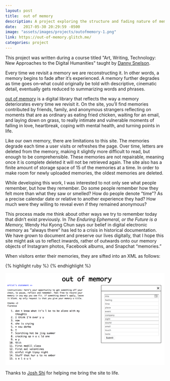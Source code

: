 ```yaml
---
layout: post
title:  out of memory
description: A project exploring the structure and fading nature of memory, captured in a micro-site and as XML poetry
date:   2017-05-30 20:29:59 -0500
image: "assets/images/projects/outofmemory-1.png"
link: https://out-of-memory.glitch.me/
categories: project
---
```

This project was written during a course titled "Art, Writing, Technology: New Approaches to the Digital Humanities" taught by [Danny Snelson].

Every time we revisit a memory we are reconstructing it. In other words, a memory begins to fade after it’s experienced. A memory further degrades as time goes on–what could originally be told with descriptive, cinematic detail, eventually gets reduced to summarizing words and phrases.

[out of memory] is a digital library that reflects the way a memory deteriorates every time we revisit it. On the site, you’ll find memories contributed by friends, family, and anonymous strangers reflecting on moments that are as ordinary as eating fried chicken, waiting for an email, and laying down on grass, to really intimate and vulnerable moments of falling in love, heartbreak, coping with mental health, and turning points in life.

Like our own memory, there are limitations to this site. The memories degrade each time a user visits or refreshes the page. Over time, letters are deleted from the memory, making it slightly more difficult to read, but enough to be comprehensible. These memories are not repairable, meaning once it is complete deleted it will not be retrieved again. The site also has a finite amount of storage space of 15 of the memories at a time. In order to make room for newly uploaded memories, the oldest memories are deleted.

While developing this work, I was interested to not only see what people remember, but how they remember. Do some people remember how they felt more than what they saw or smelled? How do people denote “time”? As a precise calendar date or relative to another experience they had? How much were they willing to reveal even if they remained anonymous?

This process made me think about other ways we try to remember today that didn’t exist previously. In *The Enduring Ephemeral, or the Future is a Memory,* Wendy Hui Kyong Chun says our belief in digital electronic memory as “always there” has led to a crisis in historical documentation. We have grown to document and preserve our lives digitally, that I hope this site might ask us to reflect inwards, rather of outwards onto our memory objects of Instagram photos, Facebook albums, and Snapchat “memories.”

When visitors enter their memories, they are sifted into an XML as follows:

{% highlight ruby %}
  <memory>
    <title></title>
    <feeling></feeling>
    <time></time>
    <place></place>
    <event></event>
    <company></company>
    <sense>
      <sight></sight>
      <sound></sound>
      <smell></smell>
      <touch></touch>
      <taste></taste>
    </sense>
  </memory>
{% endhighlight %}

![](/assets/images/projects/outofmemory-2.png)

Thanks to [Josh Shi] for helping me bring the site to life.

[out of memory]: https://out-of-memory.glitch.me
[Danny Snelson]: https://dss-edit.com/
[Josh Shi]: https://joshshi.com
